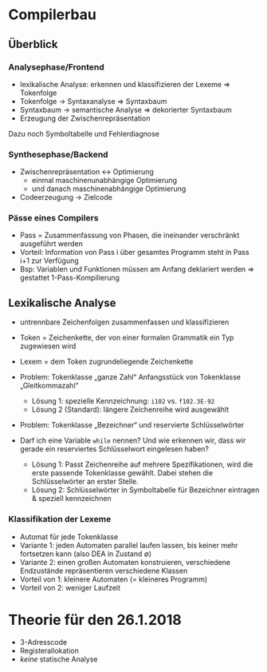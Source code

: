 # Compilerbau

## Überblick

### Analysephase/Frontend

* lexikalische Analyse: erkennen und klassifizieren der Lexeme ⇒ Tokenfolge
* Tokenfolge → Syntaxanalyse ⇒ Syntaxbaum
* Syntaxbaum → semantische Analyse ⇒ dekorierter Syntaxbaum
* Erzeugung der Zwischenrepräsentation

Dazu noch Symboltabelle und Fehlerdiagnose

### Synthesephase/Backend

* Zwischenrepräsentation ↔ Optimierung
  * einmal maschinenunabhängige Optimierung
  * und danach maschinenabhängige Optimierung
* Codeerzeugung → Zielcode

### Pässe eines Compilers

* Pass = Zusammenfassung von Phasen, die ineinander verschränkt ausgeführt
  werden
* Vorteil: Information von Pass i über gesamtes Programm steht in Pass i+1 zur
  Verfügung
* Bsp: Variablen und Funktionen müssen am Anfang deklariert werden ⇒ gestattet
  1-Pass-Kompilierung

## Lexikalische Analyse

* untrennbare Zeichenfolgen zusammenfassen und klassifizieren
* Token = Zeichenkette, der von einer formalen Grammatik ein Typ zugewiesen wird
* Lexem = dem Token zugrundeliegende Zeichenkette

* Problem: Tokenklasse „ganze Zahl“ Anfangsstück von Tokenklasse „Gleitkommazahl“
  * Lösung 1: spezielle Kennzeichnung: `i102` vs. `f102.3E-92`
  * Lösung 2 (Standard): längere Zeichenreihe wird ausgewählt

* Problem: Tokenklasse „Bezeichner“ und reservierte Schlüsselwörter
* Darf ich eine Variable `while` nennen? Und wie erkennen wir, dass wir gerade
  ein reserviertes Schlüsselwort eingelesen haben?
  * Lösung 1: Passt Zeichenreihe auf mehrere Spezifikationen, wird die erste
    passende Tokenklasse gewählt. Dabei stehen die Schlüsselwörter an erster
    Stelle.
  * Lösung 2: Schlüsselwörter in Symboltabelle für Bezeichner eintragen &
    speziell kennzeichnen

### Klassifikation der Lexeme
* Automat für jede Tokenklasse
* Variante 1: jeden Automaten parallel laufen lassen, bis keiner mehr fortsetzen
  kann (also DEA in Zustand ∅)
* Variante 2: einen großen Automaten konstruieren, verschiedene Endzustände
  repräsentieren verschiedene Klassen
* Vorteil von 1: kleinere Automaten (= kleineres Programm)
* Vorteil von 2: weniger Laufzeit

# Theorie für den 26.1.2018
* 3-Adresscode
* Registerallokation
* *keine* statische Analyse
